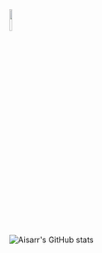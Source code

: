 <img src="https://github.com/Aisarr/test_repo/blob/main/HI%20I'M.png?raw=true" style="max-width: 100%; max-height: 10%; height: 10%">

![Aisarr's GitHub stats](https://github-readme-stats.vercel.app/api?username=Aisarr&hide=stars,commits,prs,issues,contribs&theme=radical)